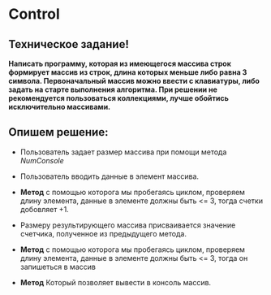 # Control

## Техническое задание!

**Написать программу, которая из имеющегося массива строк формирует массив из строк, длина которых меньше либо равна 3 символа. Первоначальный массив можно ввести с клавиатуры, либо задать на старте выполнения алгоритма. При решении не рекомендуется пользоваться коллекциями, лучше обойтись исключительно массивами.**

## Опишем решение:

* Пользователь задает размер массива при помощи метода *NumConsole*

* Пользователь вводить данные в элемент массива.

* **Метод** с помощью которога мы пробегаясь циклом, проверяем длину элемента, данные в элементе должны быть <= 3, тогда счетки добовляет +1.

* Размеру результирующего массива присваивается значение счетчика, полученное из предыдущего метода.

* **Метод** с помощью которога мы пробегаясь циклом, проверяем длину элемента, данные в элементе должны быть <= 3, тогда он запишеться в массив

* **Метод** Который позволяет вывести в консоль массив.